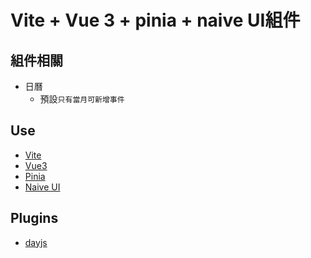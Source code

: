 # Vite + Vue 3 + pinia + naive UI組件

## 組件相關
  - 日曆
    - 預設`只有當月可新增事件`



## Use
 - [Vite](https://cn.vitejs.dev/)
 - [Vue3](https://v3.cn.vuejs.org/guide/introduction.html)
 - [Pinia](https://pinia.vuejs.org/)
-  [Naive UI](https://www.naiveui.com/zh-CN/light)

## Plugins
- [dayjs](https://www.npmjs.com/package/dayjs)
